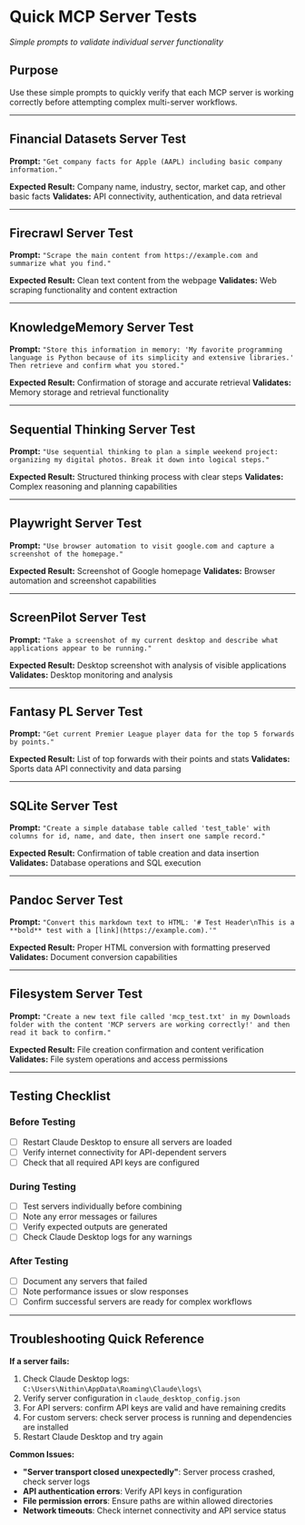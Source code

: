 # Quick MCP Server Tests
*Simple prompts to validate individual server functionality*

## Purpose
Use these simple prompts to quickly verify that each MCP server is working correctly before attempting complex multi-server workflows.

---

## Financial Datasets Server Test
**Prompt:** `"Get company facts for Apple (AAPL) including basic company information."`

**Expected Result:** Company name, industry, sector, market cap, and other basic facts
**Validates:** API connectivity, authentication, and data retrieval

---

## Firecrawl Server Test
**Prompt:** `"Scrape the main content from https://example.com and summarize what you find."`

**Expected Result:** Clean text content from the webpage
**Validates:** Web scraping functionality and content extraction

---

## KnowledgeMemory Server Test
**Prompt:** `"Store this information in memory: 'My favorite programming language is Python because of its simplicity and extensive libraries.' Then retrieve and confirm what you stored."`

**Expected Result:** Confirmation of storage and accurate retrieval
**Validates:** Memory storage and retrieval functionality

---

## Sequential Thinking Server Test
**Prompt:** `"Use sequential thinking to plan a simple weekend project: organizing my digital photos. Break it down into logical steps."`

**Expected Result:** Structured thinking process with clear steps
**Validates:** Complex reasoning and planning capabilities

---

## Playwright Server Test
**Prompt:** `"Use browser automation to visit google.com and capture a screenshot of the homepage."`

**Expected Result:** Screenshot of Google homepage
**Validates:** Browser automation and screenshot capabilities

---

## ScreenPilot Server Test
**Prompt:** `"Take a screenshot of my current desktop and describe what applications appear to be running."`

**Expected Result:** Desktop screenshot with analysis of visible applications
**Validates:** Desktop monitoring and analysis

---

## Fantasy PL Server Test
**Prompt:** `"Get current Premier League player data for the top 5 forwards by points."`

**Expected Result:** List of top forwards with their points and stats
**Validates:** Sports data API connectivity and data parsing

---

## SQLite Server Test
**Prompt:** `"Create a simple database table called 'test_table' with columns for id, name, and date, then insert one sample record."`

**Expected Result:** Confirmation of table creation and data insertion
**Validates:** Database operations and SQL execution

---

## Pandoc Server Test
**Prompt:** `"Convert this markdown text to HTML: '# Test Header\nThis is a **bold** test with a [link](https://example.com).'"`

**Expected Result:** Proper HTML conversion with formatting preserved
**Validates:** Document conversion capabilities

---

## Filesystem Server Test
**Prompt:** `"Create a new text file called 'mcp_test.txt' in my Downloads folder with the content 'MCP servers are working correctly!' and then read it back to confirm."`

**Expected Result:** File creation confirmation and content verification
**Validates:** File system operations and access permissions

---

## Testing Checklist

### Before Testing
- [ ] Restart Claude Desktop to ensure all servers are loaded
- [ ] Verify internet connectivity for API-dependent servers
- [ ] Check that all required API keys are configured

### During Testing
- [ ] Test servers individually before combining
- [ ] Note any error messages or failures
- [ ] Verify expected outputs are generated
- [ ] Check Claude Desktop logs for any warnings

### After Testing
- [ ] Document any servers that failed
- [ ] Note performance issues or slow responses
- [ ] Confirm successful servers are ready for complex workflows

---

## Troubleshooting Quick Reference

**If a server fails:**
1. Check Claude Desktop logs: `C:\Users\Nithin\AppData\Roaming\Claude\logs\`
2. Verify server configuration in `claude_desktop_config.json`
3. For API servers: confirm API keys are valid and have remaining credits
4. For custom servers: check server process is running and dependencies are installed
5. Restart Claude Desktop and try again

**Common Issues:**
- **"Server transport closed unexpectedly"**: Server process crashed, check server logs
- **API authentication errors**: Verify API keys in configuration
- **File permission errors**: Ensure paths are within allowed directories
- **Network timeouts**: Check internet connectivity and API service status